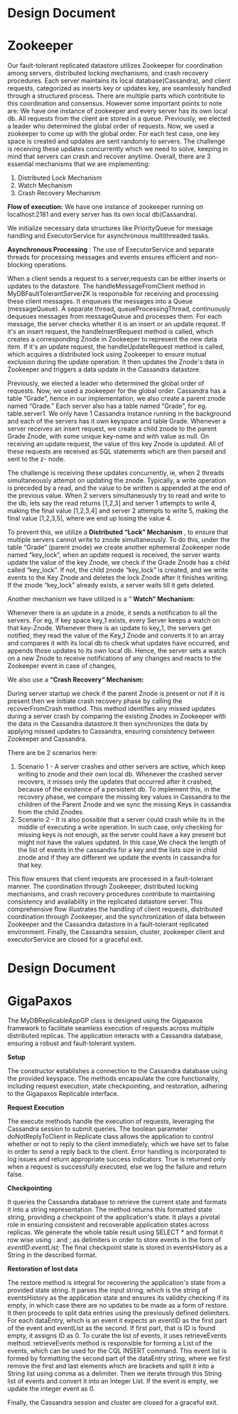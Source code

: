 # Design Document 

# Zookeeper

Our fault-tolerant replicated datastore utilizes Zookeeper for coordination among servers,
distributed locking mechanisms, and crash recovery procedures. Each server maintains its
local database(Cassandra), and client requests, categorized as inserts key or updates key, are
seamlessly handled through a structured process. There are multiple parts which contribute to
this coordination and consensus. However some important points to note are: We have one
instance of zookeeper and every server has its own local db. All requests from the client are
stored in a queue. Previously, we elected a leader who determined the global order of requests.
Now, we used a zookeeper to come up with the global order. For each test case, one key
space is created and updates are sent randomly to servers. The challenge is receiving these
updates concurrently which we need to solve, keeping in mind that servers can crash and
recover anytime. Overall, there are 3 essential mechanisms that we are implementing:

1. Distributed Lock Mechanism
2. Watch Mechanism
3. Crash Recovery Mechanism

**Flow of execution:** We have one instance of zookeeper running on localhost:2181 and every
server has its own local db(Cassandra).

We initialize necessary data structures like PriorityQueue for message handling and
ExecutorService for asynchronous multithreaded tasks.

**Asynchronous Processing** : The use of ExecutorService and separate threads for processing
messages and events ensures efficient and non-blocking operations.

When a client sends a request to a server,requests can be either inserts or updates to the
datastore. The handleMessageFromClient method in MyDBFaultTolerantServerZK is
responsible for receiving and processing these client messages. It enqueues the messages into
a Queue (messageQueue). A separate thread, queueProcessingThread, continuously dequeues
messages from messageQueue and processes them. For each message, the server checks
whether it is an insert or an update request. If it's an insert request, the handleInsertRequest
method is called, which creates a corresponding Znode in Zookeeper to represent the new
data item. If it's an update request, the handleUpdateRequest method is called, which acquires
a distributed lock using Zookeeper to ensure mutual exclusion during the update operation. It
then updates the Znode's data in Zookeeper and triggers a data update in the Cassandra
datastore.

Previously, we elected a leader who determined the global order of requests. Now, we used a
zookeeper for the global order. Cassandra has a table “Grade”, hence in our implementation,
we also create a parent znode named “Grade.” Each server also has a table named “Grade”,
for eg. table.server1. We only have 1 Cassandra instance running in the background and each
of the servers has it own keyspace and table Grade. Whenever a server receives an insert
request, we create a child znode to the parent Grade Znode, with some unique key-name and
with value as null. On receiving an update request, the value of this key Znode is updated. All
of these requests are received as SQL statements which are then parsed and sent to the z-
node.


The challenge is receiving these updates concurrently, ie, when 2 threads simultaneously
attempt on updating the znode. Typically, a write operation is preceded by a read, and the
value to be written is appended at the end of the previous value. When 2 servers
simultaneously try to read and write to the db, lets say the read returns [1,2,3] and server 1
attempts to write 4, making the final value [1,2,3,4] and server 2 attempts to write 5, making the
final value [1,2,3,5], where we end up losing the value 4.

To prevent this, we utilize a **Distributed “Lock” Mechanism** , to ensure that multiple servers
cannot write to znode simultaneously. To do this, under the table “Grade” (parent znode) we
create another ephemeral Zookeeper node named “key_lock”, when an update request is
received, the server wants update the value of the key Znode, we check if the Grade Znode
has a child called “key_lock”. If not, the child znode “key_lock” is created, and we write events
to the Key Znode and deletes the lock Znode after it finishes writing. If the znode “key_lock”
already exists, a server waits till it gets deleted.

Another mechanism we have utilized is a “ **Watch” Mechanism:**

Whenever there is an update in a znode, it sends a notification to all the servers. For eg, if key
space key_1 exists, every Server keeps a watch on that key-Znode. Whenever there is an
update to key_1, the servers get notified, they read the value of the Key_1 Znode and converts
it to an array and compares it with its local db to check what updates have occurred, and
appends those updates to its own local db. Hence, the server sets a watch on a new Znode to
receive notifications of any changes and reacts to the Zookeeper event in case of changes,

We also use a **“Crash Recovery” Mechanism:**

During server startup we check if the parent Znode is present or not if it is present then we
initiate crash recovery phase by calling the recoverFromCrash method. This method identifies
any missed updates during a server crash by comparing the existing Znodes in Zookeeper with
the data in the Cassandra datastore.It then synchronizes the data by applying missed updates
to Cassandra, ensuring consistency between Zookeeper and Cassandra.

There are be 2 scenarios here:

1. Scenario 1 - A server crashes and other servers are active, which keep writing to znode and
    their own local db. Whenever the crashed server recovers, it misses only the updates that
    occurred after it crashed, because of the existence of a persistent db. To implement this, in
    the recovery phase, we compare the missing key values in Cassandra to the children of the
    Parent Znode and we sync the missing Keys in cassandra from the child Znodes.
2. Scenario 2 - It is also possible that a server could crash while its in the middle of executing
    a write operation. In such case, only checking for missing keys is not enough, as the server
    could have a key present but might not have the values updated. In this case,We check the
    length of the list of events in the cassandra for a key and the lists size in child znode and if
    they are different we update the events in cassandra for that key.

This flow ensures that client requests are processed in a fault-tolerant manner. The
coordination through Zookeeper, distributed locking mechanisms, and crash recovery
procedures contribute to maintaining consistency and availability in the replicated datastore
server. This comprehensive flow illustrates the handling of client requests, distributed
coordination through Zookeeper, and the synchronization of data between Zookeeper and the
Cassandra datastore in a fault-tolerant replicated environment.
Finally, the Cassandra session, cluster, zookeeper client and executorService are closed for a
graceful exit.


# Design Document 

# GigaPaxos

The MyDBReplicableAppGP class is designed using the Gigapaxos framework to facilitate
seamless execution of requests across multiple distributed replicas. The application interacts
with a Cassandra database, ensuring a robust and fault-tolerant system.

**Setup**

The constructor establishes a connection to the Cassandra database using the provided
keyspace. The methods encapsulate the core functionality, including request execution, state
checkpointing, and restoration, adhering to the Gigapaxos Replicable interface.

**Request Execution**

The execute methods handle the execution of requests, leveraging the Cassandra session to
submit queries. The boolean parameter doNotReplyToClient in Replicate class allows the
application to control whether or not to reply to the client immediately, which we have set to
false in order to send a reply back to the client. Error handling is incorporated to log issues and
return appropriate success indicators. True is returned only when a request is successfully
executed, else we log the failure and return false.

**Checkpointing**

It queries the Cassandra database to retrieve the current state and formats it into a string
representation. The method returns this formatted state string, providing a checkpoint of the
application's state. It plays a pivotal role in ensuring consistent and recoverable application
states across replicas. We generate the whole table result using SELECT * and format it row
wise using : and ; as delimiters in order to store events in the form of _eventID:eventList;_ The
final checkpoint state is stored in eventsHistory as a String in the described format.

**Restoration of lost data**

The restore method is integral for recovering the application's state from a provided state string.
It parses the input string, which is the string of eventsHistory as the application state and
ensures its validity checking if its empty, in which case there are no updates to be made as a
form of restore. It then proceeds to split data entries using the previously defined delimiters. For
each dataEntry, which is an event it expects an eventID as the first part of the event and
eventList as the second. If first part, that is ID is found empty, it assigns ID as 0. To curate the
list of events, it uses retrieveEvents method. retrieveEvents method is responsible for forming a
List<Integer> of the events, which can be used for the CQL INSERT command. This event list is
formed by formatting the second part of the dataEntry string, where we first remove the first and
last elements which are brackets and split it into a String list using comma as a delimiter. Then
we iterate through this String list of events and convert it into an Integer List. If the event is
empty, we update the integer event as 0.

Finally, the Cassandra session and cluster are closed for a graceful exit.


